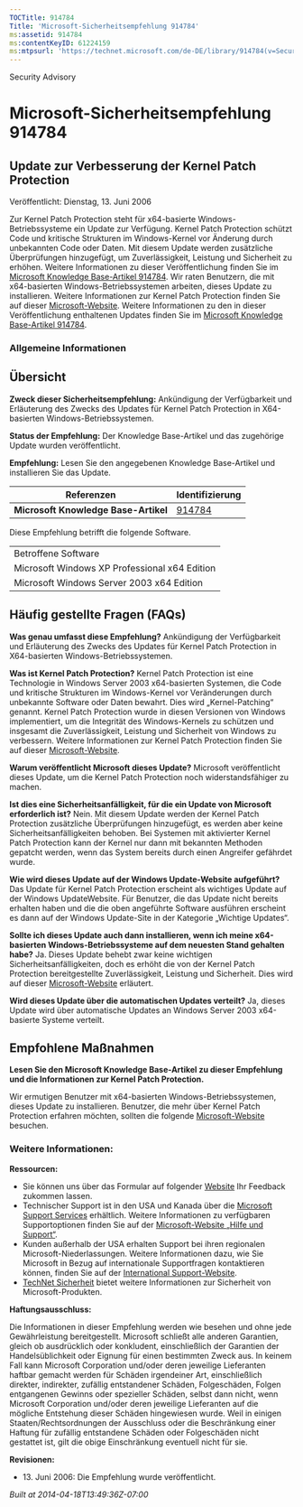 ```yaml
---
TOCTitle: 914784
Title: 'Microsoft-Sicherheitsempfehlung 914784'
ms:assetid: 914784
ms:contentKeyID: 61224159
ms:mtpsurl: 'https://technet.microsoft.com/de-DE/library/914784(v=Security.10)'
---
```


Security Advisory

Microsoft-Sicherheitsempfehlung 914784
======================================

Update zur Verbesserung der Kernel Patch Protection
---------------------------------------------------

Veröffentlicht: Dienstag, 13. Juni 2006

Zur Kernel Patch Protection steht für x64-basierte Windows-Betriebssysteme ein Update zur Verfügung. Kernel Patch Protection schützt Code und kritische Strukturen im Windows-Kernel vor Änderung durch unbekannten Code oder Daten. Mit diesem Update werden zusätzliche Überprüfungen hinzugefügt, um Zuverlässigkeit, Leistung und Sicherheit zu erhöhen. Weitere Informationen zu dieser Veröffentlichung finden Sie im [Microsoft Knowledge Base-Artikel 914784](http://support.microsoft.com/kb/914784). Wir raten Benutzern, die mit x64-basierten Windows-Betriebssystemen arbeiten, dieses Update zu installieren. Weitere Informationen zur Kernel Patch Protection finden Sie auf dieser [Microsoft-Website](http://www.microsoft.com/whdc/driver/kernel/64bitpatch_faq.mspx). Weitere Informationen zu den in dieser Veröffentlichung enthaltenen Updates finden Sie im [Microsoft Knowledge Base-Artikel 914784](http://support.microsoft.com/kb/914784).

### Allgemeine Informationen

Übersicht
---------

**Zweck dieser Sicherheitsempfehlung:** Ankündigung der Verfügbarkeit und Erläuterung des Zwecks des Updates für Kernel Patch Protection in X64-basierten Windows-Betriebssystemen.

**Status der Empfehlung:** Der Knowledge Base-Artikel und das zugehörige Update wurden veröffentlicht.

**Empfehlung:** Lesen Sie den angegebenen Knowledge Base-Artikel und installieren Sie das Update.

| Referenzen                           | Identifizierung                                  |
|--------------------------------------|--------------------------------------------------|
| **Microsoft Knowledge Base-Artikel** | [914784](http://support.microsoft.com/kb/914784) |

Diese Empfehlung betrifft die folgende Software.

|                                               |
|-----------------------------------------------|
| Betroffene Software                           |
| Microsoft Windows XP Professional x64 Edition |
| Microsoft Windows Server 2003 x64 Edition     |

Häufig gestellte Fragen (FAQs)
------------------------------

**Was genau umfasst diese Empfehlung?**
Ankündigung der Verfügbarkeit und Erläuterung des Zwecks des Updates für Kernel Patch Protection in X64-basierten Windows-Betriebssystemen.

**Was ist Kernel Patch Protection?**
Kernel Patch Protection ist eine Technologie in Windows Server 2003 x64-basierten Systemen, die Code und kritische Strukturen im Windows-Kernel vor Veränderungen durch unbekannte Software oder Daten bewahrt. Dies wird „Kernel-Patching“ genannt. Kernel Patch Protection wurde in diesen Versionen von Windows implementiert, um die Integrität des Windows-Kernels zu schützen und insgesamt die Zuverlässigkeit, Leistung und Sicherheit von Windows zu verbessern. Weitere Informationen zur Kernel Patch Protection finden Sie auf dieser [Microsoft-Website](http://www.microsoft.com/whdc/driver/kernel/64bitpatch_faq.mspx).

**Warum veröffentlicht Microsoft dieses Update?**
Microsoft veröffentlicht dieses Update, um die Kernel Patch Protection noch widerstandsfähiger zu machen.

**Ist dies eine Sicherheitsanfälligkeit, für die ein Update von Microsoft erforderlich ist?**
Nein. Mit diesem Update werden der Kernel Patch Protection zusätzliche Überprüfungen hinzugefügt, es werden aber keine Sicherheitsanfälligkeiten behoben. Bei Systemen mit aktivierter Kernel Patch Protection kann der Kernel nur dann mit bekannten Methoden gepatcht werden, wenn das System bereits durch einen Angreifer gefährdet wurde.

**Wie wird dieses Update auf der Windows Update-Website aufgeführt?**
Das Update für Kernel Patch Protection erscheint als wichtiges Update auf der Windows UpdateWebsite. Für Benutzer, die das Update nicht bereits erhalten haben und die die oben angeführte Software ausführen erscheint es dann auf der Windows Update-Site in der Kategorie „Wichtige Updates“.

**Sollte ich dieses Update auch dann installieren, wenn ich meine x64-basierten Windows-Betriebssysteme auf dem neuesten Stand gehalten habe?**
Ja. Dieses Update behebt zwar keine wichtigen Sicherheitsanfälligkeiten, doch es erhöht die von der Kernel Patch Protection bereitgestellte Zuverlässigkeit, Leistung und Sicherheit. Dies wird auf dieser [Microsoft-Website](http://www.microsoft.com/whdc/driver/kernel/64bitpatch_faq.mspx) erläutert.

**Wird dieses Update über die automatischen Updates verteilt?**
Ja, dieses Update wird über automatische Updates an Windows Server 2003 x64-basierte Systeme verteilt.

Empfohlene Maßnahmen
--------------------

**Lesen Sie den Microsoft Knowledge Base-Artikel zu dieser Empfehlung und die Informationen zur Kernel Patch Protection.**

Wir ermutigen Benutzer mit x64-basierten Windows-Betriebssystemen, dieses Update zu installieren. Benutzer, die mehr über Kernel Patch Protection erfahren möchten, sollten die folgende [Microsoft-Website](http://www.microsoft.com/whdc/driver/kernel/64bitpatch_faq.mspx) besuchen.

### Weitere Informationen:

**Ressourcen:**

-   Sie können uns über das Formular auf folgender [Website](https://support.microsoft.com/common/survey.aspx?scid=sw;en;1257&amp;showpage=1&amp;ws=technet&amp;sd=tech) Ihr Feedback zukommen lassen.
-   Technischer Support ist in den USA und Kanada über die [Microsoft Support Services](http://go.microsoft.com/fwlink/?linkid=21131) erhältlich. Weitere Informationen zu verfügbaren Supportoptionen finden Sie auf der [Microsoft-Website „Hilfe und Support“](http://support.microsoft.com).
-   Kunden außerhalb der USA erhalten Support bei ihren regionalen Microsoft-Niederlassungen. Weitere Informationen dazu, wie Sie Microsoft in Bezug auf internationale Supportfragen kontaktieren können, finden Sie auf der [International Support-Website](http://go.microsoft.com/fwlink/?linkid=21155).
-   [TechNet Sicherheit](http://www.microsoft.com/germany/technet/sicherheit/default.mspx) bietet weitere Informationen zur Sicherheit von Microsoft-Produkten.

**Haftungsausschluss:**

Die Informationen in dieser Empfehlung werden wie besehen und ohne jede Gewährleistung bereitgestellt. Microsoft schließt alle anderen Garantien, gleich ob ausdrücklich oder konkludent, einschließlich der Garantien der Handelsüblichkeit oder Eignung für einen bestimmten Zweck aus. In keinem Fall kann Microsoft Corporation und/oder deren jeweilige Lieferanten haftbar gemacht werden für Schäden irgendeiner Art, einschließlich direkter, indirekter, zufällig entstandener Schäden, Folgeschäden, Folgen entgangenen Gewinns oder spezieller Schäden, selbst dann nicht, wenn Microsoft Corporation und/oder deren jeweilige Lieferanten auf die mögliche Entstehung dieser Schäden hingewiesen wurde. Weil in einigen Staaten/Rechtsordnungen der Ausschluss oder die Beschränkung einer Haftung für zufällig entstandene Schäden oder Folgeschäden nicht gestattet ist, gilt die obige Einschränkung eventuell nicht für sie.

**Revisionen:**

-   13. Juni 2006: Die Empfehlung wurde veröffentlicht.

*Built at 2014-04-18T13:49:36Z-07:00*
